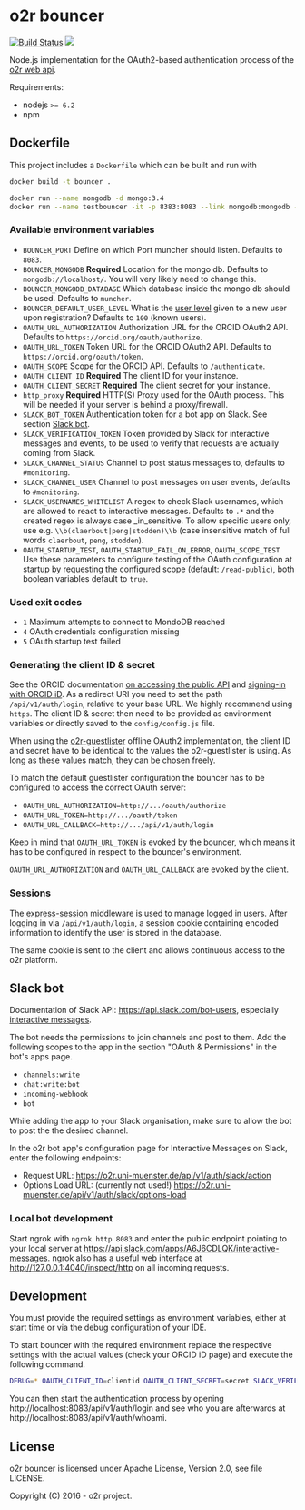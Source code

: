 # o2r bouncer

[![Build Status](https://travis-ci.org/o2r-project/o2r-bouncer.svg?branch=master)](https://travis-ci.org/o2r-project/o2r-bouncer) [![](https://images.microbadger.com/badges/version/o2rproject/o2r-bouncer.svg)](https://microbadger.com/images/o2rproject/o2r-bouncer "Get your own version badge on microbadger.com")

Node.js implementation for the OAuth2-based authentication process of the [o2r web api](https://o2r.info/o2r-web-api).

Requirements:

- nodejs `>= 6.2`
- npm

## Dockerfile

This project includes a `Dockerfile` which can be built and run with

```bash
docker build -t bouncer .

docker run --name mongodb -d mongo:3.4
docker run --name testbouncer -it -p 8383:8083 --link mongodb:mongodb -e OAUTH_CLIENT_ID=none -e OAUTH_CLIENT_SECRET=none -e OAUTH_STARTUP_TEST=false -e BOUNCER_MONGODB=mongodb://mongodb:27017 -e DEBUG=* bouncer
```

### Available environment variables

* `BOUNCER_PORT`
  Define on which Port muncher should listen. Defaults to `8083`.
* `BOUNCER_MONGODB` __Required__
  Location for the mongo db. Defaults to `mongodb://localhost/`. You will very likely need to change this.
* `BOUNCER_MONGODB_DATABASE`
  Which database inside the mongo db should be used. Defaults to `muncher`.
* `BOUNCER_DEFAULT_USER_LEVEL`
  What is the [user level](http://o2r.info/o2r-web-api/user/#user-levels) given to a new user upon registration? Defaults to `100` (known users).
* `OAUTH_URL_AUTHORIZATION`
  Authorization URL for the ORCID OAuth2 API. Defaults to `https://orcid.org/oauth/authorize`.
* `OAUTH_URL_TOKEN`
  Token URL for the ORCID OAuth2 API. Defaults to `https://orcid.org/oauth/token`.
* `OAUTH_SCOPE`
  Scope for the ORCID API. Defaults to `/authenticate`.
* `OAUTH_CLIENT_ID` __Required__
  The client ID for your instance.
* `OAUTH_CLIENT_SECRET` __Required__
  The client secret for your instance.
* `http_proxy` __Required__
  HTTP(S) Proxy used for the OAuth process. This will be needed if your server is behind a proxy/firewall.
* `SLACK_BOT_TOKEN`
  Authentication token for a bot app on Slack. See section [Slack bot](#slack-bot).
* `SLACK_VERIFICATION_TOKEN`
  Token provided by Slack for interactive messages and events, to be used to verify that requests are actually coming from Slack.
* `SLACK_CHANNEL_STATUS`
  Channel to post status messages to, defaults to `#monitoring`.
* `SLACK_CHANNEL_USER`
  Channel to post messages on user events, defaults to `#monitoring`.
* `SLACK_USERNAMES_WHITELIST`
  A regex to check Slack usernames, which are allowed to react to interactive messages. Defaults to `.*` and the created regex is always case _in_sensitive. To allow specific users only, use e.g. `\\b(claerbout|peng|stodden)\\b` (case insensitive match of full words `claerbout`, `peng`, `stodden`).
* `OAUTH_STARTUP_TEST`, `OAUTH_STARTUP_FAIL_ON_ERROR`, `OAUTH_SCOPE_TEST`
  Use these parameters to configure testing of the OAuth configuration at startup by requesting the configured scope (default: `/read-public`), both boolean variables default to `true`.

### Used exit codes

* `1` Maximum attempts to connect to MondoDB reached
* `4` OAuth credentials configuration missing
* `5` OAuth startup test failed

### Generating the client ID & secret

See the ORCID documentation [on accessing the public API](https://members.orcid.org/api/accessing-public-api) and [signing-in with ORCID iD](https://members.orcid.org/api/integrate/orcid-sign-in). As a redirect URI you need to set the path `/api/v1/auth/login`, relative to your base URL. We highly recommend using `https`. The client ID & secret then need to be provided as environment variables or directly saved to the `config/config.js` file.

When using the [o2r-guestlister](https://github.com/o2r-project/o2r-guestlister) offline OAuth2 implementation, the client ID and secret have to be identical to the values the o2r-guestlister is using.
As long as these values match, they can be chosen freely.

To match the default guestlister configuration the bouncer has to be configured to access the correct OAuth server:

* `OAUTH_URL_AUTHORIZATION=http://.../oauth/authorize`
* `OAUTH_URL_TOKEN=http://.../oauth/token`
* `OAUTH_URL_CALLBACK=http://.../api/v1/auth/login`

Keep in mind that `OAUTH_URL_TOKEN` is evoked by the bouncer, which means it has to be configured in respect to the bouncer's environment. 

`OAUTH_URL_AUTHORIZATION` and `OAUTH_URL_CALLBACK` are evoked by the client.

### Sessions

The [express-session](https://github.com/expressjs/session) middleware is used to manage logged in users.
After logging in via `/api/v1/auth/login`, a session cookie containing encoded information to identify the user is stored in the database. 

The same cookie is sent to the client and allows continuous access to the o2r platform.

## Slack bot

Documentation of Slack API: https://api.slack.com/bot-users, especially [interactive messages](https://api.slack.com/interactive-messages).

The bot needs the permissions to join channels and post to them.
Add the following scopes to the app in the section "OAuth & Permissions" in the bot's apps page.

- `channels:write`
- `chat:write:bot`
- `incoming-webhook`
- `bot`

While adding the app to your Slack organisation, make sure to allow the bot to post the the desired channel.

In the o2r bot app's configuration page for Interactive Messages on Slack, enter the following endpoints:

- Request URL: https://o2r.uni-muenster.de/api/v1/auth/slack/action
- Options Load URL: (currently not used!) https://o2r.uni-muenster.de/api/v1/auth/slack/options-load

### Local bot development

Start ngrok with `ngrok http 8083` and enter the public endpoint pointing to your local server at https://api.slack.com/apps/A6J6CDLQK/interactive-messages. ngrok also has a useful web interface at http://127.0.0.1:4040/inspect/http on all incoming requests.

## Development

You must provide the required settings as environment variables, either at start time or via the debug configuration of your IDE.

To start bouncer with the required environment replace the respective settings with the actual values (check your ORCID iD page) and execute the following command.

```bash
DEBUG=* OAUTH_CLIENT_ID=clientid OAUTH_CLIENT_SECRET=secret SLACK_VERIFICATION_TOKEN=token SLACK_BOT_TOKEN=xoxb-token npm start
```

You can then start the authentication process by opening http://localhost:8083/api/v1/auth/login and see who you are afterwards at http://localhost:8083/api/v1/auth/whoami.

## License

o2r bouncer is licensed under Apache License, Version 2.0, see file LICENSE.

Copyright (C) 2016 - o2r project.
